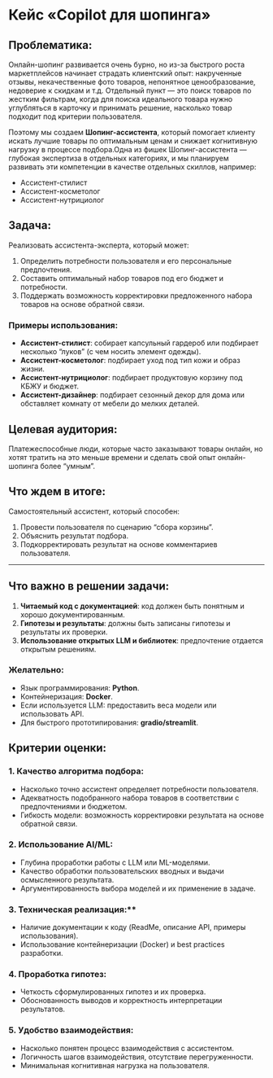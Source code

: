 # Кейс «Copilot для шопинга»

## Проблематика:

Онлайн-шопинг развивается очень бурно, но из-за быстрого роста маркетплейсов начинает страдать клиентский опыт: накрученные отзывы, некачественные фото товаров, непонятное ценообразование, недоверие к скидкам и т.д. Отдельный пункт — это поиск товаров по жестким фильтрам, когда для поиска идеального товара нужно углубляться в карточку и принимать решение, насколько товар подходит под критерии пользователя.

Поэтому мы создаем **Шопинг-ассистента**, который помогает клиенту искать лучшие товары по оптимальным ценам и снижает когнитивную нагрузку в процессе подбора.Одна из фишек Шопинг-ассистента — глубокая экспертиза в отдельных категориях, и мы планируем развивать эти компетенции в качестве отдельных скиллов, например:

- Ассистент-стилист
- Ассистент-косметолог
- Ассистент-нутрициолог

## Задача:

Реализовать ассистента-эксперта, который может:

1. Определить потребности пользователя и его персональные предпочтения.
2. Составить оптимальный набор товаров под его бюджет и потребности.
3. Поддержать возможность корректировки предложенного набора товаров на основе обратной связи.

### Примеры использования:

- **Ассистент-стилист**: собирает капсульный гардероб или подбирает несколько “луков” (с чем носить элемент одежды).
- **Ассистент-косметолог**: подбирает уход под тип кожи и образ жизни.
- **Ассистент-нутрициолог**: подбирает продуктовую корзину под КБЖУ и бюджет.
- **Ассистент-дизайнер**: подбирает сезонный декор для дома или обставляет комнату от мебели до мелких деталей.

## Целевая аудитория:

Платежеспособные люди, которые часто заказывают товары онлайн, но хотят тратить на это меньше времени и сделать свой опыт онлайн-шопинга более “умным”.

## Что ждем в итоге:

Самостоятельный ассистент, который способен:

1. Провести пользователя по сценарию “сбора корзины”.
2. Объяснить результат подбора.
3. Подкорректировать результат на основе комментариев пользователя.

---

## Что важно в решении задачи:

1. **Читаемый код с документацией**: код должен быть понятным и хорошо документированным.
2. **Гипотезы и результаты**: должны быть записаны гипотезы и результаты их проверки.
3. **Использование открытых LLM и библиотек**: предпочтение отдается открытым решениям.

### Желательно:

- Язык программирования: **Python**.
- Контейнеризация: **Docker**.
- Если используется LLM: предоставить веса модели или использовать API.
- Для быстрого прототипирования: **gradio/streamlit**.

## Критерии оценки:

### 1. Качество алгоритма подбора:

- Насколько точно ассистент определяет потребности пользователя.
- Адекватность подобранного набора товаров в соответствии с предпочтениями и бюджетом.
- Гибкость модели: возможность корректировки результата на основе обратной связи.

### 2. Использование AI/ML:

- Глубина проработки работы с LLM или ML-моделями.
- Качество обработки пользовательских вводных и выдачи осмысленного результата.
- Аргументированность выбора моделей и их применение в задаче.

### 3. Техническая реализация:**

- Наличие документации к коду (ReadMe, описание API, примеры использования).
- Использование контейнеризации (Docker) и best practices разработки.

### 4. Проработка гипотез:

- Четкость сформулированных гипотез и их проверка.
- Обоснованность выводов и корректность интерпретации результатов.

### 5. Удобство взаимодействия:

- Насколько понятен процесс взаимодействия с ассистентом.
- Логичность шагов взаимодействия, отсутствие перегруженности.
- Минимальная когнитивная нагрузка на пользователя.
